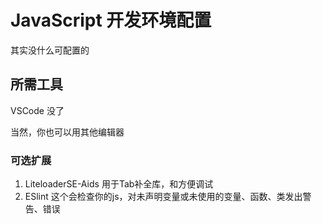 # JavaScript 开发环境配置

其实没什么可配置的

## 所需工具

VSCode
没了

当然，你也可以用其他编辑器

### 可选扩展

1. LiteloaderSE-Aids  用于Tab补全库，和方便调试    
2. ESlint  这个会检查你的js，对未声明变量或未使用的变量、函数、类发出警告、错误

